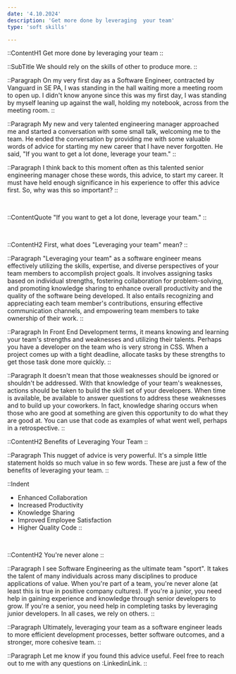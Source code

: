 ```yaml
---
date: '4.10.2024'
description: 'Get more done by leveraging  your team'
type: 'soft skills'

---
```


::ContentH1
Get more done by leveraging your team
::

::SubTitle
We should rely on the skills of other to produce more.
::

::Paragraph
On my very first day as a Software Engineer, contracted by Vanguard in SE PA, I was standing in the hall waiting more a meeting room to open up.
I didn't know anyone since this was my first day, I was standing by myself leaning up against the wall, holding my notebook, across from the meeting room.
::

::Paragraph
My new and very talented engineering manager approached me and started a conversation with some small talk, welcoming me to the team.
He ended the conversation by providing me with some valuable words of advice for starting my new career that I have never forgotten.
He said, "If you want to get a lot done, leverage your team."
::

::Paragraph
I think back to this moment often as this talented senior engineering manager chose these words, this advice, to start my career.
It must have held enough significance in his experience to offer this advice first.  So, why was this so important?
::

<br />

::ContentQuote
"If you want to get a lot done, leverage your team."
::

<br />

::ContentH2
First, what does "Leveraging your team" mean?
::

::Paragraph
"Leveraging your team" as a software engineer means effectively utilizing the skills, expertise, and diverse perspectives of your team members to accomplish project goals.
It involves assigning tasks based on individual strengths, fostering collaboration for problem-solving, and promoting knowledge sharing to enhance overall productivity and the quality of the software being developed.
It also entails recognizing and appreciating each team member's contributions, ensuring effective communication channels, and empowering team members to take ownership of their work.
::

::Paragraph
In Front End Development terms, it means knowing and learning your team's strengths and weaknesses and utilizing their talents.
Perhaps you have a developer on the team who is very strong in CSS.
When a project comes up with a tight deadline, allocate tasks by these strengths to get those task done more quickly.
::

::Paragraph
It doesn't mean that those weaknesses should be ignored or shouldn't be addressed.
With that knowledge of your team's weaknesses, actions should be taken to build the skill set of your developers.
When time is available, be available to answer questions to address these weaknesses and to build up your coworkers.
In fact, knowledge sharing occurs when those who are good at something are given this opportunity to do what they are good at.
You can use that code as examples of what went well, perhaps in a retrospective.
::

::ContentH2
Benefits of Leveraging Your Team
::

::Paragraph
This nugget of advice is very powerful.
It's a simple little statement holds so much value in so few words.
These are just a few of the benefits of leveraging your team.
::

::Indent
- Enhanced Collaboration
- Increased Productivity
- Knowledge Sharing
- Improved Employee Satisfaction
- Higher Quality Code
::

<br/>

::ContentH2
You're never alone
::

::Paragraph
I see Software Engineering as the ultimate team "sport".
It takes the talent of many individuals across many disciplines to produce applications of value.
When you're part of a team, you're never alone (at least this is true in positive company cultures).
If you're a junior, you need help in gaining experience and knowledge through senior developers to grow.
If you're a senior, you need help in completing tasks by leveraging junior developers.
In all cases, we rely on others.
::

::Paragraph
Ultimately, leveraging your team as a software engineer leads to more efficient development processes, better software outcomes, and a stronger, more cohesive team.
::

::Paragraph
Let me know if you found this advice useful.  Feel free to reach out to me with any questions on :LinkedinLink.
::
